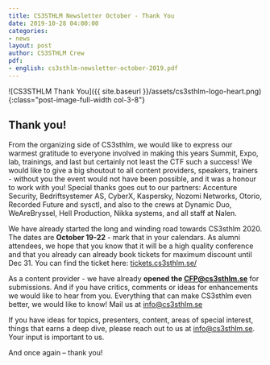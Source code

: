 ```yaml
---
title: CS3STHLM Newsletter October - Thank You
date: 2019-10-28 04:00:00
categories:
- news
layout: post
author: CS3STHLM Crew
pdf:
- english: cs3sthlm-newsletter-october-2019.pdf
---
```


![CS3STHLM Thank You]({{ site.baseurl }}/assets/cs3sthlm-logo-heart.png){:class="post-image-full-width col-3-8"}

## Thank you!

From the organizing side of CS3sthlm, we would like to express our warmest gratitude to everyone involved in making this years Summit, Expo, lab, trainings, and last but certainly not least the CTF such a success! We would like to give a big shoutout to all content providers, speakers, trainers - without you the event would not have been possible, and it was a honour to work with you! Special thanks goes out to our partners: Accenture Security, Bedriftsystemer AS, CyberX, Kaspersky, Nozomi Networks, Otorio, Recorded Future and sysctl, and also to the crews at Dynamic Duo, WeAreBryssel, Hell Production, Nikka systems, and all staff at Nalen.

We have already started the long and winding road towards CS3sthlm 2020. The dates are **October 19-22** - mark that in your calendars. As alumni attendees, we hope that you know that it will be a high quality conference and that you already can already book tickets for maximum discount until Dec 31. You can find the ticket here: [tickets.cs3sthlm.se/](https://tickets.cs3sthlm.se/default.php)

As a content provider - we have already **opened the [CFP@cs3sthlm.se](mailto:CFP@cs3sthlm.se)** for submissions. And if you have critics, comments or ideas for enhancements we would like to hear from you. Everything that can make CS3sthlm even better, we would like to know! Mail us at [info@cs3sthlm.se](mailto:info@cs3sthlm.se)

If you have ideas for topics, presenters, content, areas of special interest, things that earns a deep dive, please reach out to us at [info@cs3sthlm.se](mailto:info@cs3sthlm.se). Your input is important to us.

And once again – thank you!